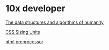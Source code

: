 # 10x developer

[The data structures and algorithms of humanity](The%20data%20structures%20and%20algorithms%20of%20humanity.md)

[CSS Sizing Units](CSS%20Sizing%20Units.md)

[html preprocessor](html%20preprocessor.md)